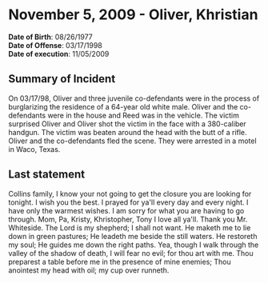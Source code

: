 # November 5, 2009 - Oliver, Khristian

**Date of Birth**: 08/26/1977<br/>
**Date of Offense**: 03/17/1998<br/>
**Date of execution**: 11/05/2009<br/>

## Summary of Incident
On 03/17/98, Oliver and three juvenile co-defendants were in the process of burglarizing the residence of a 64-year old white male. Oliver and the co-defendants were in the house and Reed was in the vehicle. The victim surprised Oliver and Oliver shot the victim in the face with a 380-caliber handgun. The victim was beaten around the head with the butt of a rifle. Oliver and the co-defendants fled the scene. They were arrested in a motel in Waco, Texas.

## Last statement
Collins family, I know your not going to get the closure you are looking for tonight. I wish you the best. I prayed for ya'll every day and every night. I have only the warmest wishes. I am sorry for what you are having to go through. Mom, Pa, Kristy, Khristopher, Tony I love all ya'll. Thank you Mr. Whiteside. The Lord is my shepherd; I shall not want. He maketh me to lie down in green pastures; He leadeth me beside the still waters. He restoreth my soul; He guides me down the right paths. Yea, though I walk through the valley of the shadow of death, I will fear no evil; for thou art with me. Thou preparest a table before me in the presence of mine enemies; Thou anointest my head with oil; my cup over runneth.